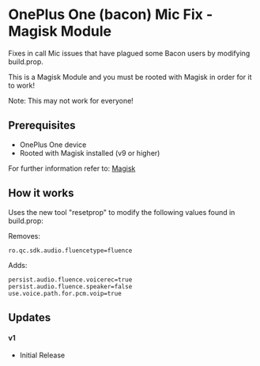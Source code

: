 # OnePlus One (bacon) Mic Fix - Magisk Module
Fixes in call Mic issues that have plagued some Bacon users by modifying build.prop.

This is a Magisk Module and you must be rooted with Magisk in order for it to work!

Note: This may not work for everyone!

## Prerequisites
* OnePlus One device
* Rooted with Magisk installed (v9 or higher)

For further information refer to: [Magisk](http://forum.xda-developers.com/apps/magisk/official-magisk-v7-universal-systemless-t3473445)

## How it works
Uses the new tool "resetprop" to modify the following values found in build.prop:

Removes:

	ro.qc.sdk.audio.fluencetype=fluence

Adds:

	persist.audio.fluence.voicerec=true  
	persist.audio.fluence.speaker=false  
	use.voice.path.for.pcm.voip=true

## Updates
#### v1
* Initial Release
